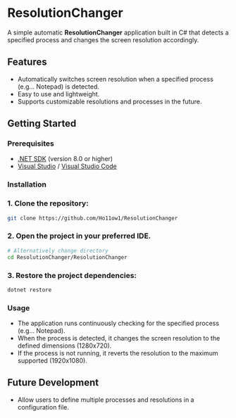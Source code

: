 # ResolutionChanger

A simple automatic **ResolutionChanger** application built in C# that detects a specified process and changes the screen resolution accordingly.

## Features

- Automatically switches screen resolution when a specified process (e.g... Notepad) is detected.
- Easy to use and lightweight.
- Supports customizable resolutions and processes in the future.

## Getting Started

### Prerequisites

- [.NET SDK](https://dotnet.microsoft.com/download) (version 8.0 or higher)
- [Visual Studio](https://visualstudio.microsoft.com/) / [Visual Studio Code](https://code.visualstudio.com/)

### Installation

### 1. Clone the repository:
```bash
git clone https://github.com/Ho11ow1/ResolutionChanger
```

### 2. Open the project in your preferred IDE.
```bash
# Alternatively change directory
cd ResolutionChanger/ResolutionChanger
```

### 3. Restore the project dependencies:
```bash
dotnet restore
```

### Usage

- The application runs continuously checking for the specified process (e.g... Notepad).
- When the process is detected, it changes the screen resolution to the defined dimensions (1280x720).
- If the process is not running, it reverts the resolution to the maximum supported (1920x1080).

## Future Development

- Allow users to define multiple processes and resolutions in a configuration file.
